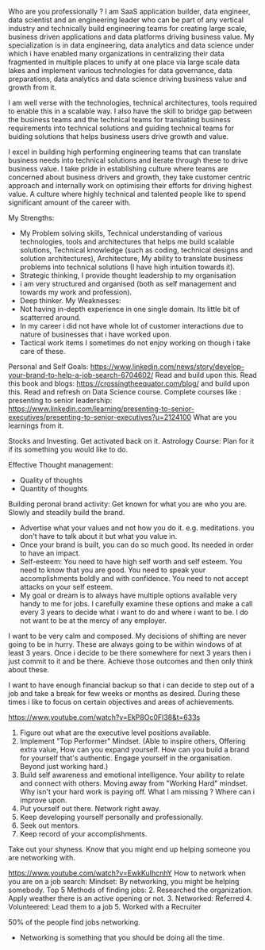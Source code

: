 Who are you professionally ? 
I am SaaS application builder, data engineer, data scientist and an engineering leader who can be part of any vertical industry and technically build engineering teams for creating large scale, business driven applications and data platforms driving business value. My specialization is in data engineering, data analytics and data science under which i have enabled many organizations in centralizing their data fragmented in multiple places to unify at one place via large scale data lakes and implement various technologies for data governance, data preparations, data analytics and data science driving business value and growth from it. 

I am well verse with the technologies, technical architectures, tools required to enable this in a scalable way. I also have the skill to  bridge gap between the business teams and the technical teams for translating business requirements into technical solutions and guiding technical teams for buiding solutions that helps business users drive growth and value. 

I excel in building high performing engineering teams that can translate business needs into technical solutions and iterate through these to drive business value. I take pride in establishing culture where teams are concerned about business drivers and growth, they take customer centric approach and internally work on optimising their efforts for driving highest value. A culture where highly technical and talented people like to spend significant amount of the career with.  


My Strengths: 
- My Problem solving skills, Technical understanding of various technologies, tools and architectures that helps me build scalable solutions, Technical knowledge (such as coding, technical designs and solution architectures), Architecture, My ability to translate business problems into technical solutions (I have high intuition towards it). 
- Strategic thinking, I provide thought leadership to my organisation 
- i am very structured and organised (both as self management and towards my work and profession). 
- Deep thinker. 
My Weaknesses: 
- Not having in-depth experience in one single domain. Its little bit of scatterred around. 
- In my career i did not have whole lot of customer interactions due to nature of businesses that i have worked upon. 
- Tactical work items I sometimes do not enjoy working on though i take care of these. 


Personal and Self Goals: 
https://www.linkedin.com/news/story/develop-your-brand-to-help-a-job-search-6704602/ 
Read and build upon this. 
Read this book and blogs: https://crossingtheequator.com/blog/ 
and build upon this. 
Read and refresh on Data Science course. 
Complete courses like : presenting to senior leadership: https://www.linkedin.com/learning/presenting-to-senior-executives/presenting-to-senior-executives?u=2124100 
What are you learnings from it. 

Stocks and Investing. Get activated back on it. 
Astrology Course: Plan for it if its something you would like to do. 


Effective Thought management: 
- Quality of thoughts
- Quantity of thoughts 


Building peronal brand activity: Get known for what you are who you are. Slowly and steadily build the brand.
- Advertise what your values and not how you do it. e.g. meditations. you don't have to talk about it but what you value in. 
- Once your brand is built, you can do so much good. Its needed in order to have an impact. 
- Self-esteem: You need to have high self worth and self esteem. You need to know that you are good. You need to speak your accomplishments boldly and with confidence. You need to not accept attacks on your self esteem. 
- My goal or dream is to always have multiple options available very handy to me for jobs. I carefully examine these options and make a call every 3 years to decide what i want to do and where i want to be. I do not want to be at the mercy of any employer. 

I want to be very calm and composed. My decisions of shifting are never going to be in hurry. These are always going to be within windows of at least 3 years. Once i decide to be there somewhere for next 3 years then i just commit to it and be there. Achieve those outcomes and then only think about these. 

I want to have enough financial backup so that i can decide to step out of a job and take a break for few weeks or months as desired. During these times i like to focus on certain objectives and areas of achievements.

https://www.youtube.com/watch?v=EkP8Oc0Fl38&t=633s
1. Figure out what are the executive level positions available. 
2. Implement "Top Performer" Mindset. (Able to inspire others, Offering extra value, How can you expand yourself. How can you build a brand for yourself that's authentic. Engage yourself in the organisation. Beyond just working hard.)
3. Build self awareness and emotional intelligence. Your ability to relate and connect with others. Moving away from "Working Hard" mindset. Why isn't your hard work is paying off. What I am missing ? Where can i improve upon. 
4. Put yourself out there. Network right away. 
5. Keep developing yourself personally and professionally.
6. Seek out mentors. 
7. Keep record of your accomplishments. 

Take out your shyness. Know that you might end up helping someone you are networking with. 

https://www.youtube.com/watch?v=EwkKuIhcnhY 
How to network when you are on a job search: 
Mindset: By networking, you might be helping somebody. 
Top 5 Methods of finding jobs: 
2. Researched the organization. Apply weather there is an active opening or not. 
3. Networked: Referred 
4. Volunteered: Lead them to a job
5. Worked with a Recruiter

50% of the people find jobs networking. 
- Networking is something that you should be doing all the time. 
